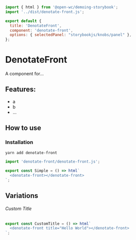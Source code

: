 ```js script
import { html } from '@open-wc/demoing-storybook';
import '../dist/denotate-front.js';

export default {
  title: 'DenotateFront',
  component: 'denotate-front',
  options: { selectedPanel: "storybookjs/knobs/panel" },
};
```

# DenotateFront

A component for...

## Features:

- a
- b
- ...

## How to use

### Installation

```bash
yarn add denotate-front
```

```js
import 'denotate-front/denotate-front.js';
```

```js preview-story
export const Simple = () => html`
  <denotate-front></denotate-front>
`;
```

## Variations

###### Custom Title

```js preview-story
export const CustomTitle = () => html`
  <denotate-front title="Hello World"></denotate-front>
`;
```

